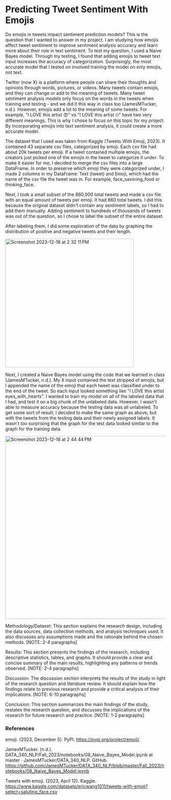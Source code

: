 # Predicting Tweet Sentiment With Emojis

Do emojis in tweets impact sentiment prediction models? This is the question that I wanted to answer in my project. I am studying how emojis affect tweet sentiment to improve sentiment analysis accuracy and learn more about their role in text sentiment. To test my question, I used a Naive Bayes model. Through my testing, I found that adding emojis to tweet text input increases the accuracy of categorization. Surprisingly, the most accurate model that I tested on involved training the model on only emojis, not text. 

Twitter (now X) is a platform where people can share their thoughts and opinions through words, pictures, or videos. Many tweets contain emojis, and they can change or add to the meaning of tweets. Many tweet sentiment analysis models only focus on the words in the tweets when training and testing - and we did it this way in class too (JamesMTucker, n.d.). However, emojis add a lot to the meaning of some tweets. For example, "I LOVE this artist 😍" vs "I LOVE this artist 🙄" have two very different meanings. This is why I chose to focus on this topic for my project. By incorporating emojis into text sentiment analysis, it could create a more accurate model.
 
The dataset that I used was taken from Kaggle (Tweets With Emoji, 2023). It contained 43 separate csv files, categorized by emoji. Each csv file had about 20k tweets per emoji. If a tweet contained multiple emojis, the creators just picked one of the emojis in the tweet to categorize it under. To make it easier for me, I decided to merge the csv files into a large DataFrame. In order to preserve which emoji they were categorized under, I made 2 columns in my DataFrame: Text (tweet) and Emoji, which had the name of the csv file the tweet was in. For example, face_savoring_food or thinking_face. 

Next, I took a small subset of the 860,000 total tweets and made a csv file with an equal amount of tweets per emoji. It had 860 total tweets. I did this because the original dataset didn't contain any sentiment labels, so I had to add them manually. Adding sentiment to hundreds of thousands of tweets was out of the question, so I chose to label the subset of the entire dataset. 

After labeling them, I did some exploration of the data by graphing the distribution of positive and negative tweets and their length. 

<img width="404" alt="Screenshot 2023-12-18 at 2 32 11 PM" src="https://github.com/amanroa/emoji-sentiment-prediction/assets/26678552/1e9e2b58-d5f5-4ec1-a7f3-0020a5b53e9d">

Next, I created a Naive Bayes model using the code that we learned in class (JamesMTucker, n.d.). My X input contained the text stripped of emojis, but I appended the name of the emoji that each tweet was classified under to the end of the tweet. So each input looked something like "I LOVE this artist eyes_with_hearts". I wanted to train my model on all of the labeled data that I had, and test it on a big chunk of the unlabeled data. However, I wasn't able to measure accuracy because the testing data was all unlabeled. To get some sort of result, I decided to make the same graph as above, but with the tweets from the testing data and their newly assigned labels. It wasn't too surprising that the graph for the test data looked similar to the graph for the training data. 

<img width="573" alt="Screenshot 2023-12-18 at 2 44 44 PM" src="https://github.com/amanroa/emoji-sentiment-prediction/assets/26678552/175f154f-433f-47ae-8e5d-f0f0341f7a02">


Methodology/Dataset: This section explains the research design, including the data sources, data collection methods, and analysis techniques used. It also discusses any assumptions made and the rationale behind the chosen methods. [NOTE: 2-4 paragraphs]

Results: This section presents the findings of the research, including descriptive statistics, tables, and graphs. It should provide a clear and concise summary of the main results, highlighting any patterns or trends observed. [NOTE: 2-4 paragraphs]

Discussion: The discussion section interprets the results of the study in light of the research question and literature review. It should explain how the findings relate to previous research and provide a critical analysis of their implications. [NOTE: 6-10 paragraphs]

Conclusion: This section summarizes the main findings of the study, restates the research question, and discusses the implications of the research for future research and practice. [NOTE: 1-2 paragraphs]

### References
emoji. (2023, December 5). PyPI. https://pypi.org/project/emoji/

JamesMTucker. (n.d.). DATA_340_NLP/Fall_2023/notebooks/08_Naive_Bayes_Model.ipynb at master · JamesMTucker/DATA_340_NLP. GitHub. https://github.com/JamesMTucker/DATA_340_NLP/blob/master/Fall_2023/notebooks/08_Naive_Bayes_Model.ipynb

Tweets with emoji. (2023, April 12). Kaggle. https://www.kaggle.com/datasets/ericwang1011/tweets-with-emoji?select=saluting_face.csv
